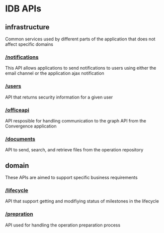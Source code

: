 # IDB APIs

## infrastructure

Common services used by different parts of the application that does not affect specific domains

### [/notifications](https://editor.swagger.io/?url=https://raw.githubusercontent.com/fabs-co/idbschemas/master/infrastructure/notifications.yaml)

This API allows applications to send notifications to users using either the email channel or the application ajax notification

### [/users](https://editor.swagger.io/?url=https://raw.githubusercontent.com/fabs-co/idbschemas/master/infrastructure/user.yaml)

API that returns security information for a given user

### [/officeapi](https://editor.swagger.io/?url=https://raw.githubusercontent.com/fabs-co/idbschemas/master/infrastructure/officegraph.yaml)

API resposible for handling communication to the graph API from the Convergence application

### [/documents](https://editor.swagger.io/?url=https://raw.githubusercontent.com/fabs-co/idbschemas/master/infrastructure/documents.yaml)

API to send, search, and retrieve files from the operation repository

## domain

These APIs are aimed to support specific business requirements

### [/lifecycle](https://editor.swagger.io/?url=https://raw.githubusercontent.com/fabs-co/idbschemas/master/domain/lifecycle.yaml)

API that support getting and modifiying status of milestones in the lifecycle

### [/prepration](https://editor.swagger.io/?url=https://raw.githubusercontent.com/fabs-co/idbschemas/master/domain/preparation.yaml)

API used for handling the operation preparation process



